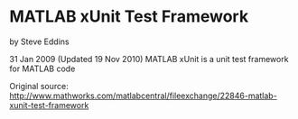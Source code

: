 MATLAB xUnit Test Framework
================
by Steve Eddins
 
31 Jan 2009 (Updated 19 Nov 2010)
MATLAB xUnit is a unit test framework for MATLAB code

Original source: http://www.mathworks.com/matlabcentral/fileexchange/22846-matlab-xunit-test-framework